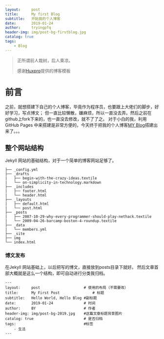```yaml
---
layout:     post
title:      My first Blog
subtitle:   开始我的个人博客
date:       2019-01-24
author:     tryingpfq
header-img: img/post-bg-firstblog.jpg
catalog: true
tags:
    - Blog
---
```


> 正所谓前人栽树，后人乘凉。
> 
> 感谢[Huxpro](https://github.com/huxpro)提供的博客模板
> 

# 前言
之前，就想搭建下自己的个人博客，毕竟作为程序员，也要跟上大佬们的脚步，好好学习，写点博文；
但一直比较懒散，嫌麻烦，所以一直没去弄。然后之前在github上fork下来的，也一直没去修改，就不了了之。
对于小白的我，利用 GitHub Pages 中来搭建是非常方便的，今天终于把我的个人博客[MY Blog](http://tryingpfq.top)搭建出来了。。。

## 整个网站结构

Jekyll 网站的基础结构，对于一个简单的博客网站足够了。

```
├── _config.yml
├── _drafts
|   ├── begin-with-the-crazy-ideas.textile
|   └── on-simplicity-in-technology.markdown
├── _includes
|   ├── footer.html
|   └── header.html
├── _layouts
|   ├── default.html
|   └── post.html
├── _posts
|   ├── 2007-10-29-why-every-programmer-should-play-nethack.textile
|   └── 2009-04-26-barcamp-boston-4-roundup.textile
├── _data
|   └── members.yml
├── _site
├── img
└── index.html
```

### 博文发布
在Jekyll 网站基础上，以后把写的博文，直接放到posts目录下就好。
然后文章首部大概就是这么一个结构，即可自动进行分类我归档。

```
---
layout:     post   				    # 使用的布局（不需要改）
title:      My First Post 				# 标题 
subtitle:   Hello World, Hello Blog #副标题
date:       2019-01-24				# 时间
author:     BY 						# 作者
header-img: img/post-bg-2019.jpg 	#这篇文章标题背景图片
catalog: true 						# 是否归档
tags:								#标签
    - 生活
---

```

